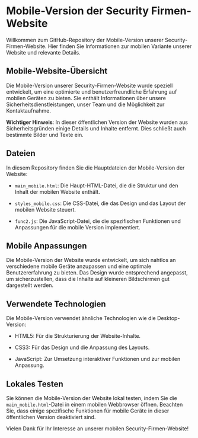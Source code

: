 # Mobile-Version der Security Firmen-Website

Willkommen zum GitHub-Repository der Mobile-Version unserer Security-Firmen-Website. Hier finden Sie Informationen zur mobilen Variante unserer Website und relevante Details.

## Mobile-Website-Übersicht

Die Mobile-Version unserer Security-Firmen-Website wurde speziell entwickelt, um eine optimierte und benutzerfreundliche Erfahrung auf mobilen Geräten zu bieten. Sie enthält Informationen über unsere Sicherheitsdienstleistungen, unser Team und die Möglichkeit zur Kontaktaufnahme.

**Wichtiger Hinweis**: In dieser öffentlichen Version der Website wurden aus Sicherheitsgründen einige Details und Inhalte entfernt. Dies schließt auch bestimmte Bilder und Texte ein.

## Dateien

In diesem Repository finden Sie die Hauptdateien der Mobile-Version der Website:

- `main_mobile.html`: Die Haupt-HTML-Datei, die die Struktur und den Inhalt der mobilen Website enthält.

- `styles_mobile.css`: Die CSS-Datei, die das Design und das Layout der mobilen Website steuert.

- `func2.js`: Die JavaScript-Datei, die die spezifischen Funktionen und Anpassungen für die mobile Version implementiert.

## Mobile Anpassungen

Die Mobile-Version der Website wurde entwickelt, um sich nahtlos an verschiedene mobile Geräte anzupassen und eine optimale Benutzererfahrung zu bieten. Das Design wurde entsprechend angepasst, um sicherzustellen, dass die Inhalte auf kleineren Bildschirmen gut dargestellt werden.

## Verwendete Technologien

Die Mobile-Version verwendet ähnliche Technologien wie die Desktop-Version:

- HTML5: Für die Strukturierung der Website-Inhalte.

- CSS3: Für das Design und die Anpassung des Layouts.

- JavaScript: Zur Umsetzung interaktiver Funktionen und zur mobilen Anpassung.

## Lokales Testen

Sie können die Mobile-Version der Website lokal testen, indem Sie die `main_mobile.html`-Datei in einem mobilen Webbrowser öffnen. Beachten Sie, dass einige spezifische Funktionen für mobile Geräte in dieser öffentlichen Version deaktiviert sind.



Vielen Dank für Ihr Interesse an unserer mobilen Security-Firmen-Website!
